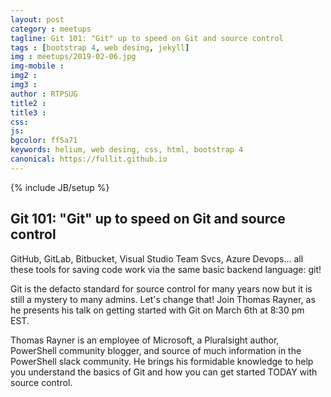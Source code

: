 ```yaml
---
layout: post
category : meetups
tagline: Git 101: "Git" up to speed on Git and source control
tags : [bootstrap 4, web desing, jekyll]
img : meetups/2019-02-06.jpg
img-mobile : 
img2 : 
img3 : 
author : RTPSUG
title2 : 
title3 : 
css: 
js: 
bgcolor: ff5a71
keywords: helium, web desing, css, html, bootstrap 4
canonical: https://fullit.github.io
---
```

{% include JB/setup %}

## Git 101: "Git" up to speed on Git and source control

GitHub, GitLab, Bitbucket, Visual Studio Team Svcs, Azure Devops... all these tools for saving code work via the same basic backend language: git!<!--more-->

Git is the defacto standard for source control for many years now but it is still a mystery to many admins. Let's change that! Join Thomas Rayner, as he presents his talk on getting started with Git on March 6th at 8:30 pm EST.

Thomas Rayner is an employee of Microsoft, a Pluralsight author, PowerShell community blogger, and source of much information in the PowerShell slack community. He brings his formidable knowledge to help you understand the basics of Git and how you can get started TODAY with source control.
